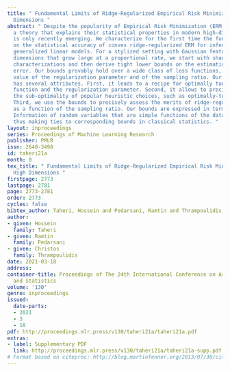 ```yaml
---
title: " Fundamental Limits of Ridge-Regularized Empirical Risk Minimization in High
  Dimensions "
abstract: " Despite the popularity of Empirical Risk Minimization (ERM) algorithms,
  a theory that explains their statistical properties in modern high-dimensional regimes
  is only recently emerging. We characterize for the first time the fundamental limits
  on the statistical accuracy of convex ridge-regularized ERM for inference in high-dimensional
  generalized linear models. For a stylized setting with Gaussian features and problem
  dimensions that grow large at a proportional rate, we start with sharp performance
  characterizations and then derive tight lower bounds on the estimation and prediction
  error. Our bounds provably hold over a wide class of loss functions, and, for any
  value of the regularization parameter and of the sampling ratio. Our precise analysis
  has several attributes. First, it leads to a recipe for optimally tuning the loss
  function and the regularization parameter. Second, it allows to precisely quantify
  the sub-optimality of popular heuristic choices, such as optimally-tuned least-squares.
  Third, we use the bounds to precisely assess the merits of ridge-regularization
  as a function of the sampling ratio. Our bounds are expressed in terms of the Fisher
  Information of random variables that are simple functions of the data distribution,
  thus making ties to corresponding bounds in classical statistics. "
layout: inproceedings
series: Proceedings of Machine Learning Research
publisher: PMLR
issn: 2640-3498
id: taheri21a
month: 0
tex_title: " Fundamental Limits of Ridge-Regularized Empirical Risk Minimization in
  High Dimensions "
firstpage: 2773
lastpage: 2781
page: 2773-2781
order: 2773
cycles: false
bibtex_author: Taheri, Hossein and Pedarsani, Ramtin and Thrampoulidis, Christos
author:
- given: Hossein
  family: Taheri
- given: Ramtin
  family: Pedarsani
- given: Christos
  family: Thrampoulidis
date: 2021-03-18
address:
container-title: Proceedings of The 24th International Conference on Artificial Intelligence
  and Statistics
volume: '130'
genre: inproceedings
issued:
  date-parts:
  - 2021
  - 3
  - 18
pdf: http://proceedings.mlr.press/v130/taheri21a/taheri21a.pdf
extras:
- label: Supplementary PDF
  link: http://proceedings.mlr.press/v130/taheri21a/taheri21a-supp.pdf
# Format based on citeproc: http://blog.martinfenner.org/2013/07/30/citeproc-yaml-for-bibliographies/
---
```

